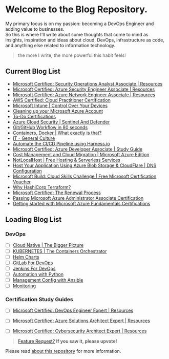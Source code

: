 
# Welcome to the Blog Repository.
My primary focus is on my passion: becoming a DevOps Engineer and adding value to businesses. <br> So this is where I'll write about some thoughts that come to mind as insights, inspiration and ideas about cloud, DevOps, infrastructure as code, and anything else related to information technology. 
> the more I write, the more powerful this habit feels!




## Current Blog List
- [Microsoft Certified: Security Operations Analyst Associate | Resources](cl77oke4h00un0jnv0oix9g19.md)
- [Microsoft Certified: Azure Security Engineer Associate | Resources](cl76khwu800lfbmnvh3edho0z.md)
- [Microsoft Certified: Azure Network Engineer Associate | Resources](cl76acexn02mo32nvfwix8fuh.md)
- [AWS Certified: Cloud Practitioner Certification](cl711zrns03u1d3nv4ped5tt3.md)
- [Microsoft Intune | Control Over Your Devices](cl6z1spwg006ebinvalgaf0n8.md)
- [Cleaning up your Microsoft Azure Account](cl6qlb6t005xmgenv7say1gvg.md)
- [To-Do Certifications](cl6hrtp700640wtnv79x09z8r.md)
- [Azure Cloud Security | Sentinel And Defender](cl6capiny00cmfvnv9wwv9q1y.md)
- [Git/GitHub Workflow in 80 seconds](cl66cnu2l003izqnv9rkl2y0w.md)
- [Containers, Docker | What exactly is that?](cl4on89ke02mzhbnvgei02p10.md)
- [IT - General Culture](cl4jtecwk009feznv65aofji7.md)
- [Automate the CI/CD Pipeline using Harness.io](cl4ep2z6802gozunvdd0ugc5s.md)
- [Microsoft Certified: Azure Developer Associate | Study Guide](cl4c2j31m03r1jpnv9ulhf87o.md)
- [Cost Management and Cloud Migration | Microsoft Azure Edition](cl44pf7x601gmjenv6ilp5xqc.md) 
- [NotLocalHost | Free Hosting & Serverless Services](cl408jvzm00gjl6nvdn6bekyl.md) 
- [Host Your Application Using Azure Blob Storage & CloudFlare | DNS Configuration](cl3t6dogo0046fcnvhnvo4iwd.md)
- [Microsoft Build: Cloud Skills Challenge | Free Microsoft Certification Voucher](cl3lnuupa01583znvcyol8uwg.md)
- [Why HashiCorp Terraform?](cl3fyhu4f00nntknvduni2ad8.md)
- [Microsoft Certified: The Renewal Process](cl2177dai06yby6nv4tqidba2.md)
- [Passing Microsoft Azure Administrator Associate Certification](cl0pg4r2200c1yunv054wgaec.md)
- [Getting started with Microsoft Azure Fundamentals Certifications](ckzspxdnq03e32ps1fsf087ls.md)

## Loading Blog List
### DevOps
- [ ] [Cloud Native | The Bigger Picture]()
- [ ] [KUBERNETES | The Containers Orchestrator]()
- [ ] [Helm Charts]()
- [ ] [GitLab For DevOps]()
- [ ] [Jenkins For DevOps]()
- [ ] [Automation with Python]()
- [ ] [Management Config with Ansible]()
- [ ] [Monitoring]()

### Certification Study Guides
- [ ] [Microsoft Certified: DevOps Engineer Expert | Resources](cl7adaddp01jo9ynv4dhebuhy.md)
- [ ] [Microsoft Certified: Azure Solutions Architect Expert | Resources](cl7adbd5q01kmaznv9zzt7u1v.md)
- [ ] [Microsoft Certified: Cybersecurity Architect Expert | Resources](cl7ade2ca01kb9ynvfc4n9me9.md)


> [Feature Request?](https://feedback.hashnode.com/p/the-total-number-of-blog-views-on-your-hashnode-profile) **If you saw it, please upvote!**

Please read [about this repository](about.md) for more information.
